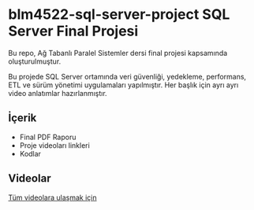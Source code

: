 # blm4522-sql-server-project SQL Server Final Projesi

Bu repo, Ağ Tabanlı Paralel Sistemler dersi final projesi kapsamında oluşturulmuştur. 

Bu projede SQL Server ortamında veri güvenliği, yedekleme, performans, ETL ve sürüm yönetimi uygulamaları yapılmıştır. Her başlık için ayrı ayrı video anlatımlar hazırlanmıştır.

## İçerik
- Final PDF Raporu
- Proje videoları linkleri
- Kodlar

## Videolar
[Tüm videolara ulaşmak için](https://drive.google.com/drive/folders/1Wc_0mbrGtNRz_Y092A0haqRybadre5-L?usp=sharing)

